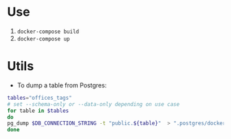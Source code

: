 # Use

1. `docker-compose build`
2. `docker-compose up`

# Utils

* To dump a table from Postgres:

```bash
tables="offices_tags"
# set --schema-only or --data-only depending on use case
for table in $tables
do
pg_dump $DB_CONNECTION_STRING -t "public.${table}"  > ".postgres/docker-entrypoint-initdb.d/${table}.sql"
done
```
